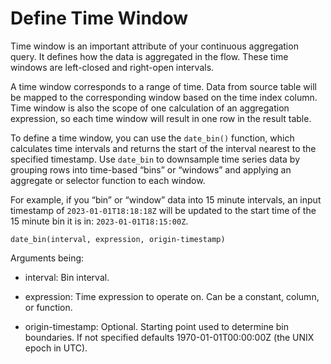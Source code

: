# Define Time Window

Time window is an important attribute of your continuous aggregation query. It defines how the data is aggregated in the flow.
These time windows are left-closed and right-open intervals.

A time window corresponds to a range of time. Data from source table will be mapped to the corresponding window based on the time index column. Time window is also the scope of one calculation of an aggregation expression, so each time window will result in one row in the result table.

To define a time window, you can use the `date_bin()` function, which calculates time intervals and returns the start of the interval nearest to the specified timestamp. Use `date_bin` to downsample time series data by grouping rows into time-based “bins” or “windows” and applying an aggregate or selector function to each window.

For example, if you “bin” or “window” data into 15 minute intervals, an input timestamp of `2023-01-01T18:18:18Z` will be updated to the start time of the 15 minute bin it is in: `2023-01-01T18:15:00Z`.

```
date_bin(interval, expression, origin-timestamp)
```

Arguments being:

- interval: Bin interval.

- expression: Time expression to operate on. Can be a constant, column, or function.

- origin-timestamp: Optional. Starting point used to determine bin boundaries. If not specified defaults 1970-01-01T00:00:00Z (the UNIX epoch in UTC).
